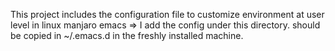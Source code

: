 This project includes the configuration file to customize environment at user level in linux manjaro
emacs => I add the config under this directory. should be copied in  ~/.emacs.d in the freshly installed machine.


